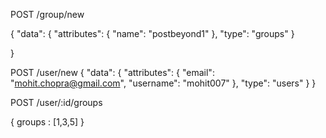 POST /group/new

{
    "data": 
      {
        "attributes": {
          "name": "postbeyond1"
        },
        "type": "groups"
      }
      
}

POST /user/new
{
    "data": 
      {
        "attributes": {
          "email": "mohit.chopra@gmail.com", 
          "username": "mohit007"
        },
        "type": "users"
      }
}

POST /user/:id/groups

{
    groups : [1,3,5]
}